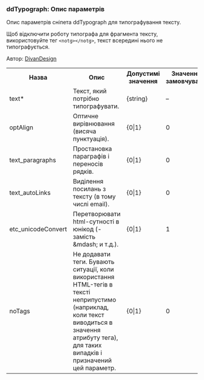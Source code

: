 
<meta http-equiv="Content-Type" content="text/html; charset=utf-8">
<h3>ddTypograph: Опис параметрів </h3> 
Опис параметрів сніпета ddTypograph для типографування тексту.	
<br>
<p>Щоб відключити роботу типографа для фрагмента тексту, використовуйте тег <notg><code>&lt;notg&gt;&lt;/notg&gt;</code></notg>, текст всередині нього не типографується.</p>
<p>Автор: <i class="fa fa-github fa-lg text-primary"></i> <a href="https://github.com/DivanDesign/MODXEvo.snippet.ddTypograph" rel="nofollow" target="_blank">DivanDesign</a></p>
<table class="table table-bordered table-vcenter">
	<tbody><tr>
		<th>Назва</th>
		<th>Опис</th>
		<th>Допустимі значення</th>
		<th>Значення за замовчуванням</th>
		</tr>
		<tr>
			<td><span class="text-primary" data-toggle="tooltip" data-placement="right" title="Обов'язковий параметр">text*</span></td>
			<td colspan="1">Текст, який потрібно типографувати.</td>
			<td>{string}</td>
			<td>–</td>
		</tr><tr>
		<td>optAlign</td>
		<td colspan="1">Оптичне вирівнювання (висяча пунктуація).</td>
		<td>{0|1}</td>
		<td>0</td>
		</tr><tr>
		<td>text_paragraphs</td>
		<td colspan="1">Простановка параграфів і переносів рядків.</td>
		<td>{0|1}</td>
		<td>0</td>
		</tr><tr>
		<td>text_autoLinks</td>
		<td colspan="1">Виділення посилань з тексту (в тому числі email).</td>
		<td>{0|1}</td>
		<td>0</td>
		</tr><tr>
		<td>etc_unicodeConvert</td>
		<td colspan="1">Перетворювати html-сутності в юнікод (- замість <span>&amp;</span>mdash; и т.д.).</td>
		<td>{0|1}</td>
		<td>1</td>
		</tr><tr>
		<td>noTags</td>
		<td colspan="1">Не додавати теги. Бувають ситуації, коли використання HTML-тегів в тексті неприпустимо (наприклад, коли текст виводиться в значення атрибуту тега), для таких випадків і призначений цей параметр.</td>
		<td>{0|1}</td>
		<td>0</td>
		</tr>
	</tbody>
</table>
